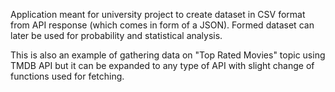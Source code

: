 Application meant for university project to create dataset in CSV format from API response (which comes in form of a JSON). Formed dataset can later be used for probability and statistical analysis.

This is also an example of gathering data on "Top Rated Movies" topic using TMDB API but it can be expanded to any type of API with slight change of functions used for fetching.
